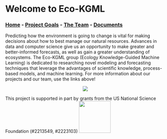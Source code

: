 # Welcome to Eco-KGML

### [Home](eco-kgml.github.io) - [Project Goals](https://eco-kgml.github.io/projectgoals) - [The Team](https://eco-kgml.github.io/team) - [Documents](https://eco-kgml.github.io/documents)

Predicting how the environment is going to change is vital for making decisions about how to best manage our natural resources. Advances in data and computer science give us an opportunity to make greater and better-informed forecasts, as well as gain a greater understanding of ecosystems. The Eco-KGML group (Ecology Knowledge-Guided Machine Learning) is dedicated to researching novel modeling and forecasting techniques that leverage the advantages of scientific knowledge, process-based models, and machine learning. For more information about our projects and our team, use the links above!

<p align="center">
  <img src="https://eco-kgml.github.io/ecokgml_logo.png" />
</p>

 This project is supported in part by grants from the US National Science Foundation (#2213549, #2223103)
 <img src="https://new.nsf.gov/themes/custom/nsf_theme/components/images/logo/logo-desktop.svg" width="100" height="100">
